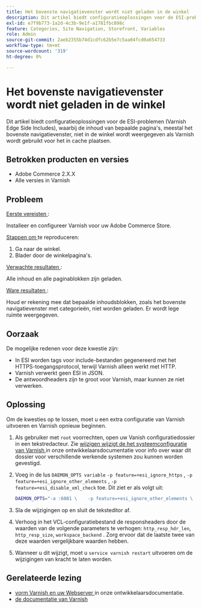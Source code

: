 ```yaml
---
title: Het bovenste navigatievenster wordt niet geladen in de winkel
description: Dit artikel biedt configuratieoplossingen voor de ESI-problemen (Varnish Edge Side Includes), waarbij de inhoud van bepaalde pagina's, meestal het bovenste navigatievenster, niet in de winkel wordt weergegeven als Varnish wordt gebruikt voor het in cache plaatsen.
exl-id: e7f9b773-1a2d-4c3b-9e1f-a1781fbc898c
feature: Categories, Site Navigation, Storefront, Variables
role: Admin
source-git-commit: 2aeb2355b74d1cdfc62b5e7c5aa04fcd0a654733
workflow-type: tm+mt
source-wordcount: '319'
ht-degree: 0%

---
```


# Het bovenste navigatievenster wordt niet geladen in de winkel

Dit artikel biedt configuratieoplossingen voor de ESI-problemen (Varnish Edge Side Includes), waarbij de inhoud van bepaalde pagina&#39;s, meestal het bovenste navigatievenster, niet in de winkel wordt weergegeven als Varnish wordt gebruikt voor het in cache plaatsen.

## Betrokken producten en versies

* Adobe Commerce 2.X.X
* Alle versies in Varnish

## Probleem

<u> Eerste vereisten </u>:

Installeer en configureer Varnish voor uw Adobe Commerce Store.

<u> Stappen om </u> te reproduceren:

1. Ga naar de winkel.
1. Blader door de winkelpagina&#39;s.

<u> Verwachte resultaten </u>:

Alle inhoud en alle paginablokken zijn geladen.

<u> Ware resultaten </u>:

Houd er rekening mee dat bepaalde inhoudsblokken, zoals het bovenste navigatievenster met categorieën, niet worden geladen. Er wordt lege ruimte weergegeven.

## Oorzaak

De mogelijke redenen voor deze kwestie zijn:

* In ESI worden tags voor include-bestanden gegenereerd met het HTTPS-toegangsprotocol, terwijl Varnish alleen werkt met HTTP.
* Varnish verwerkt geen ESI in JSON.
* De antwoordheaders zijn te groot voor Varnish, maar kunnen ze niet verwerken.

## Oplossing

Om de kwesties op te lossen, moet u een extra configuratie van Varnish uitvoeren en Varnish opnieuw beginnen.

1. Als gebruiker met `root` voorrechten, open uw Vanish configuratiedossier in een tekstredacteur. Zie [ wijzigen wijzigt de het systeemconfiguratie van Varnish ](https://experienceleague.adobe.com/en/docs/commerce-operations/configuration-guide/cache/config-varnish-server) in onze ontwikkelaarsdocumentatie voor info over waar dit dossier voor verschillende werkende systemen zou kunnen worden gevestigd.
1. Voeg in de lus `DAEMON_OPTS variable` `-p feature=+esi_ignore_https` , `-p  feature=+esi_ignore_other_elements` , `-p  feature=+esi_disable_xml_check` toe. Dit ziet er als volgt uit:

   ```bash
   DAEMON_OPTS="-a :6081 \    -p feature=+esi_ignore_other_elements \    -p feature=+esi_disable_xml_check \    -p feature=+esi_ignore_https \    -T localhost:6082 \    -f /etc/varnish/default.vcl \    -S /etc/varnish/secret \    -s malloc,256m"
   ```

1. Sla de wijzigingen op en sluit de teksteditor af.
1. Verhoog in het VCL-configuratiebestand de responsheaders door de waarden van de volgende parameters te verhogen: `http_resp_hdr_len`, `http_resp_size`, `workspace_backend` . Zorg ervoor dat de laatste twee van deze waarden vergelijkbare waarden hebben.
1. Wanneer u dit wijzigt, moet u `service varnish restart` uitvoeren om de wijzigingen van kracht te laten worden.

## Gerelateerde lezing

* [ vorm Varnish en uw Webserver ](https://experienceleague.adobe.com/en/docs/commerce-operations/configuration-guide/cache/config-varnish-server) in onze ontwikkelaarsdocumentatie.
* [ de documentatie van Varnish ](https://varnish-cache.org/docs/5.1/reference/index.html)
